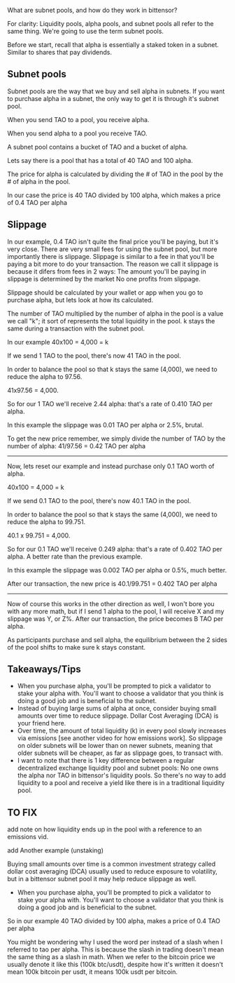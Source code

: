 
What are subnet pools, and how do they work in bittensor?

For clarity: Liquidity pools, alpha pools, and subnet pools all refer to the same thing.  We're going to use the term subnet pools.

Before we start, recall that alpha is essentially a staked token in a subnet.  Similar to shares that pay dividends.

Subnet pools
------------------------
Subnet pools are the way that we buy and sell alpha in subnets.  If you want to purchase alpha in a subnet, the only way to get it is through it's subnet pool.

When you send TAO to a pool, you receive alpha.

When you send alpha to a pool you receive TAO.

A subnet pool contains a bucket of TAO and a bucket of alpha.

Lets say there is a pool that has a total of 40 TAO and 100 alpha.

The price for alpha is calculated by dividing the # of TAO in the pool by the # of alpha in the pool.

In our case the price is 40 TAO divided by 100 alpha, which makes a price of 0.4 TAO per alpha


Slippage
------------------------
In our example, 0.4 TAO isn't quite the final price you'll be paying, but it's very close.  There are very small fees for using the subnet pool, but more importantly there is slippage.  Slippage is similar to a fee in that you'll be paying a bit more to do your transaction.  The reason we call it slippage is because it difers from fees in 2 ways:
The amount you'll be paying in slippage is determined by the market
No one profits from slippage.

Slippage should be calculated by your wallet or app when you go to purchase alpha, but lets look at how its calculated.

The number of TAO multiplied by the number of alpha in the pool is a value we call "k"; it sort of represents the total liquidity in the pool.  k stays the same during a transaction with the subnet pool.

In our example 40x100 = 4,000 = k

If we send 1 TAO to the pool, there's now 41 TAO in the pool.

In order to balance the pool so that k stays the same (4,000), we need to reduce the alpha to 97.56.

41x97.56  = 4,000.

So for our 1 TAO we'll receive 2.44 alpha: that's a rate of 0.410 TAO per alpha.

In this example the slippage was 0.01 TAO per alpha or 2.5%, brutal.

To get the new price remember, we simply divide the number of TAO by the number of alpha: 41/97.56 = 0.42 TAO per alpha

-----------------
Now, lets reset our example and instead purchase only 0.1 TAO worth of alpha.

40x100 = 4,000 = k

If we send 0.1 TAO to the pool, there's now 40.1 TAO in the pool.

In order to balance the pool so that k stays the same (4,000), we need to reduce the alpha to 99.751.

40.1 x 99.751  = 4,000.

So for our 0.1 TAO we'll receive 0.249 alpha: that's a rate of 0.402 TAO per alpha.  A better rate than the previous example.

In this example the slippage was 0.002 TAO per alpha or 0.5%, much better.

After our transaction, the new price is 40.1/99.751 = 0.402 TAO per alpha

-----------------
Now of course this works in the other direction as well, I won't bore you with any more math, but if I send 1 alpha to the pool, I will receive X and my slippage was Y, or Z%.  After our transaction, the price becomes B TAO per alpha.

As participants purchase and sell alpha, the equilibrium between the 2 sides of the pool shifts to make sure k stays constant.

Takeaways/Tips
------------------------
* When you purchase alpha, you'll be prompted to pick a validator to stake your alpha with.  You'll want to choose a validator that you think is doing a good job and is beneficial to the subnet.
* Instead of buying large sums of alpha at once, consider buying small amounts over time to reduce slippage.  Dollar Cost Averaging (DCA) is your friend here.
* Over time, the amount of total liquidity (k) in every pool slowly increases via emissions [see another video for how emissions work].  So slippage on older subnets will be lower than on newer subnets, meaning that older subnets will be cheaper, as far as slippage goes, to transact with.
* I want to note that there is 1 key difference between a regular decentralized exchange liquidity pool and subnet pools:  No one owns the alpha nor TAO in bittensor's liquidity pools.  So there's no way to add liquidity to a pool and receive a yield like there is in a traditional liquidity pool.



TO FIX
-----------
add note on how liquidity ends up in the pool with a reference to an emissions vid.

add Another example (unstaking)

Buying small amounts over time is a common investment strategy called dollar cost averaging (DCA) usually used to reduce exposure to volatility, but in a bittensor subnet pool it may help reduce slippage as well.

* When you purchase alpha, you'll be prompted to pick a validator to stake your alpha with.  You'll want to choose a validator that you think is doing a good job and is beneficial to the subnet.

So in our example 40 TAO divided by 100 alpha, makes a price of 0.4 TAO per alpha


You might be wondering why I used the word per instead of a slash when I referred to tao per alpha.  This is because the slash in trading doesn't mean the same thing as a slash in math.  When we refer to the bitcoin price we usually denote it like this (100k btc/usdt), despite how it's written it doesn't mean 100k bitcoin per usdt, it means 100k usdt per bitcoin.
